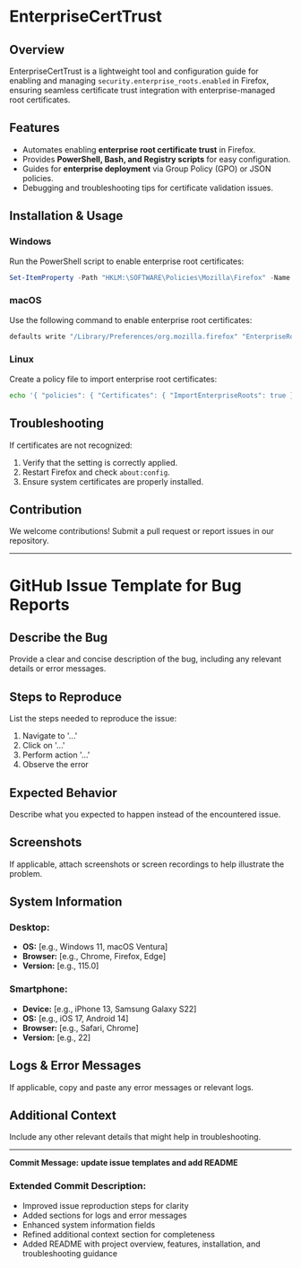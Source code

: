 # EnterpriseCertTrust

## Overview
EnterpriseCertTrust is a lightweight tool and configuration guide for enabling and managing `security.enterprise_roots.enabled` in Firefox, ensuring seamless certificate trust integration with enterprise-managed root certificates.

## Features
- Automates enabling **enterprise root certificate trust** in Firefox.
- Provides **PowerShell, Bash, and Registry scripts** for easy configuration.
- Guides for **enterprise deployment** via Group Policy (GPO) or JSON policies.
- Debugging and troubleshooting tips for certificate validation issues.

## Installation & Usage
### Windows
Run the PowerShell script to enable enterprise root certificates:
```powershell
Set-ItemProperty -Path "HKLM:\SOFTWARE\Policies\Mozilla\Firefox" -Name "Certificates" -Value "EnterpriseRootsEnabled" -Type DWord
```

### macOS
Use the following command to enable enterprise root certificates:
```bash
defaults write "/Library/Preferences/org.mozilla.firefox" "EnterpriseRootsEnabled" -bool true
```

### Linux
Create a policy file to import enterprise root certificates:
```bash
echo '{ "policies": { "Certificates": { "ImportEnterpriseRoots": true } } }' | sudo tee /etc/firefox/policies/policies.json > /dev/null
```

## Troubleshooting
If certificates are not recognized:
1. Verify that the setting is correctly applied.
2. Restart Firefox and check `about:config`.
3. Ensure system certificates are properly installed.

## Contribution
We welcome contributions! Submit a pull request or report issues in our repository.

---

# GitHub Issue Template for Bug Reports

## Describe the Bug
Provide a clear and concise description of the bug, including any relevant details or error messages.

## Steps to Reproduce
List the steps needed to reproduce the issue:
1. Navigate to '...'
2. Click on '...'
3. Perform action '...'
4. Observe the error

## Expected Behavior
Describe what you expected to happen instead of the encountered issue.

## Screenshots
If applicable, attach screenshots or screen recordings to help illustrate the problem.

## System Information
### Desktop:
- **OS:** [e.g., Windows 11, macOS Ventura]
- **Browser:** [e.g., Chrome, Firefox, Edge]
- **Version:** [e.g., 115.0]

### Smartphone:
- **Device:** [e.g., iPhone 13, Samsung Galaxy S22]
- **OS:** [e.g., iOS 17, Android 14]
- **Browser:** [e.g., Safari, Chrome]
- **Version:** [e.g., 22]

## Logs & Error Messages
If applicable, copy and paste any error messages or relevant logs.

## Additional Context
Include any other relevant details that might help in troubleshooting.

---
**Commit Message:**
**update issue templates and add README**

### Extended Commit Description:
- Improved issue reproduction steps for clarity
- Added sections for logs and error messages
- Enhanced system information fields
- Refined additional context section for completeness
- Added README with project overview, features, installation, and troubleshooting guidance
